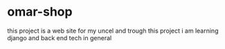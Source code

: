 # omar-shop
this project is a web site for my uncel and trough this project i am learning django and back end tech in general
